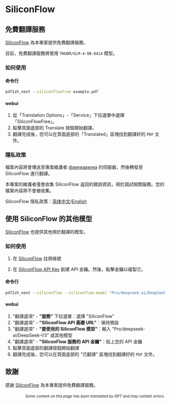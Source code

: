 # SiliconFlow

## 免費翻譯服務

[SiliconFlow](https://siliconflow.cn) 為本專案提供免費翻譯服務。

目前，免費翻譯服務將使用 `THUDM/GLM-4-9B-0414` 模型。

### 如何使用

#### 命令行

```bash
pdf2zh_next --siliconflowfree example.pdf 
```

#### webui

1. 從「Translation Options」-「Service」下拉選單中選擇「SiliconFlowFree」。
2. 點擊頁面底部的 Translate 按鈕開始翻譯。
3. 翻譯完成後，您可以在頁面底部的「Translated」區塊找到翻譯好的 `PDF` 文件。


### 隱私政策

檔案內容將會傳送至專案維護者 [@awwaawwa](https://github.com/awwaawwa) 的伺服器，然後轉發至 SiliconFlow 進行翻譯。

本專案的維護者僅會收集 SiliconFlow 返回的錯誤資訊，用於調試相關服務。您的檔案內容將不會被收集。

SiliconFlow 隱私政策：[简体中文](https://docs.siliconflow.cn/cn/legals/privacy-policy)/[English](https://docs.siliconflow.cn/en/legals/privacy-policy)



## 使用 SiliconFlow 的其他模型

[SiliconFlow](https://siliconflow.cn) 也提供其他用於翻譯的模型。

### 如何使用

1. 在 [SiliconFlow](https://siliconflow.cn) 註冊帳號

2. 在 [SiliconFlow API Key](https://cloud.siliconflow.cn/me/account/ak) 創建 API 金鑰。然後，點擊金鑰以複製它。

#### 命令行

```bash
pdf2zh_next --siliconflow --siliconflow-model "Pro/deepseek-ai/DeepSeek-V3" --siliconflow-api-key <your-api-key> example.pdf
```

#### webui

1. "翻譯選項" - **"服務"** 下拉選單：選擇 "SiliconFlow"
2. "翻譯選項" - **"SiliconFlow API 基礎 URL"**：保持預設
3. "翻譯選項" - **"要使用的 SiliconFlow 模型"**：輸入 "Pro/deepseek-ai/DeepSeek-V3" 或其他模型
4. "翻譯選項" - **"SiliconFlow 服務的 API 金鑰"**：貼上您的 API 金鑰
5. 點擊頁面底部的翻譯按鈕開始翻譯
6. 翻譯完成後，您可以在頁面底部的 "已翻譯" 區塊找到翻譯好的 `PDF` 文件。


## 致謝

感謝 [SiliconFlow](https://siliconflow.cn) 為本專案提供免費翻譯服務。

<div align="right"> 
<h6><small>Some content on this page has been translated by GPT and may contain errors.</small></h6>